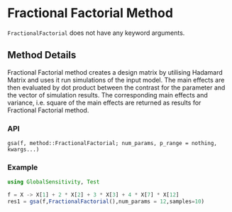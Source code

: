 # Fractional Factorial Method

`FractionalFactorial` does not have any keyword arguments.

## Method Details

Fractional Factorial method creates a design matrix by utilising
Hadamard Matrix and uses it run simulations of the input model.
The main effects are then evaluated by dot product between the contrast
for the parameter and the vector of simulation results. The
corresponding main effects and variance, i.e. square of the main effects
are returned as results for Fractional Factorial method.

### API

```@docs
gsa(f, method::FractionalFactorial; num_params, p_range = nothing, kwargs...)
```

### Example

```julia
using GlobalSensitivity, Test

f = X -> X[1] + 2 * X[2] + 3 * X[3] + 4 * X[7] * X[12]
res1 = gsa(f,FractionalFactorial(),num_params = 12,samples=10)
```
